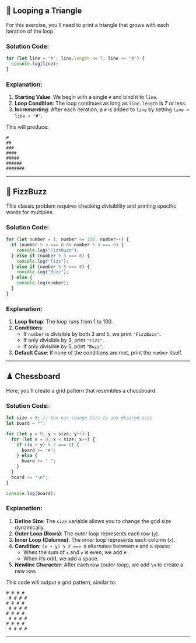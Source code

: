 ## 📐 Looping a Triangle

For this exercise, you'll need to print a triangle that grows with each iteration of the loop.

### Solution Code:

```javascript
for (let line = "#"; line.length <= 7; line += "#") {
  console.log(line);
}
```

### Explanation:

1. **Starting Value**: We begin with a single `#` and bind it to `line`.
2. **Loop Condition**: The loop continues as long as `line.length` is 7 or less.
3. **Incrementing**: After each iteration, a `#` is added to `line` by setting `line = line + "#"`.

This will produce:
```
#
##
###
####
#####
######
#######
```

---

## 🔄 FizzBuzz

This classic problem requires checking divisibility and printing specific words for multiples.

### Solution Code:

```javascript
for (let number = 1; number <= 100; number++) {
  if (number % 3 === 0 && number % 5 === 0) {
    console.log("FizzBuzz");
  } else if (number % 3 === 0) {
    console.log("Fizz");
  } else if (number % 5 === 0) {
    console.log("Buzz");
  } else {
    console.log(number);
  }
}
```

### Explanation:

1. **Loop Setup**: The loop runs from 1 to 100.
2. **Conditions**:
   - If `number` is divisible by both 3 and 5, we print `"FizzBuzz"`.
   - If only divisible by 3, print `"Fizz"`.
   - If only divisible by 5, print `"Buzz"`.
3. **Default Case**: If none of the conditions are met, print the `number` itself.

---

## ♟ Chessboard

Here, you'll create a grid pattern that resembles a chessboard.

### Solution Code:

```javascript
let size = 8; // You can change this to any desired size
let board = "";

for (let y = 0; y < size; y++) {
  for (let x = 0; x < size; x++) {
    if ((x + y) % 2 === 0) {
      board += "#";
    } else {
      board += " ";
    }
  }
  board += "\n";
}

console.log(board);
```

### Explanation:

1. **Define Size**: The `size` variable allows you to change the grid size dynamically.
2. **Outer Loop (Rows)**: The outer loop represents each row (`y`).
3. **Inner Loop (Columns)**: The inner loop represents each column (`x`).
4. **Condition**: `(x + y) % 2 === 0` alternates between `#` and a space:
   - When the sum of `x` and `y` is even, we add `#`.
   - When it’s odd, we add a space.
5. **Newline Character**: After each row (outer loop), we add `\n` to create a new row.

This code will output a grid pattern, similar to:

```
# # # #
 # # # #
# # # #
 # # # #
# # # #
 # # # #
# # # #
 # # # #
```

---
